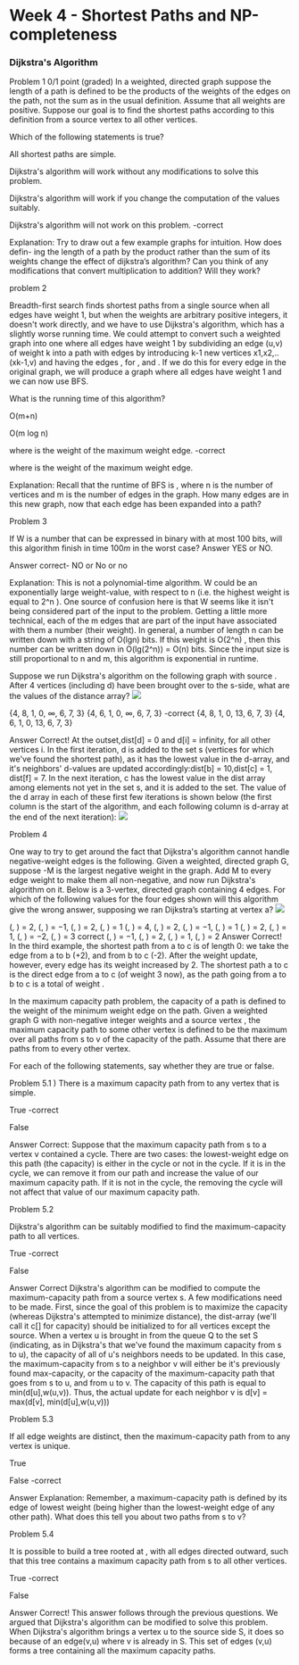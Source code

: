 # Week 4 - Shortest Paths and NP-completeness

### Dijkstra's Algorithm

Problem 1
0/1 point (graded)
In a weighted, directed graph suppose the length of a path is defined to be the  products of the weights of the edges on the path, not the sum as in the usual definition. Assume that all weights are positive. Suppose our goal is to find the shortest paths according to this definition from a source vertex  to all other vertices.

Which of the following statements is true?

All shortest paths are simple.

Dijkstra's algorithm will work without any modifications to solve this problem.

Dijkstra's algorithm will work if you change the computation of the  values suitably. 

Dijkstra's algorithm will not work on this problem. -correct

Explanation: Try to draw out a few example graphs for intuition. How does defin- ing the length of a path by the product rather than the sum of its weights change the effect of dijkstra’s algorithm? Can you think of any modifications that convert multiplication to addition? Will they work?

problem 2

Breadth-first search finds shortest paths from a single source when all edges have weight 1, but when the weights are arbitrary positive integers, it doesn't work directly, and we have to use Dijkstra's algorithm, which has a slightly worse running time. We could attempt to convert such a weighted graph into one where all edges have weight 1 by subdividing an edge (u,v) of weight k into a path with  edges by introducing k-1 new vertices x1,x2,..(xk-1,v)  and having the edges ,  for , and . If we do this for every edge in the original graph, we will produce a graph where all edges have weight 1 and we can now use BFS. 


What is the running time of this algorithm?

O(m+n)

O(m log n)

 where  is the weight of the maximum weight edge. -correct
 
 where  is the weight of the maximum weight edge.
 
Explanation: Recall that the runtime of BFS is , where n is the number of vertices and m is the number of edges in the graph. How many edges are in this new graph, now that each edge has been expanded into a path?

Problem 3

If W is a number that can be expressed in binary with at most 100 bits, will this algorithm finish in time $100 m$ in the worst case? Answer YES or NO.

Answer correct-  NO or No or no

Explanation:
This is not a polynomial-time algorithm. W could be an exponentially large weight-value, with respect to n (i.e. the highest weight is equal to 2^n ). One source of confusion here is that W seems like it isn't being considered part of the input to the problem. Getting a little more technical, each of the m edges that are part of the input have associated with them a number (their weight). In general, a number of length n can be written down with a string of O(lgn) bits. If this weight is O(2^n) , then this number can be written down in O(lg(2^n)) = O(n) bits. Since the input size is still proportional to n and m, this algorithm is exponential in runtime.

 
Suppose we run Dijkstra's algorithm on the following graph with source . After 4 vertices (including d) have been brought over to the s-side, what are the values of the distance array?
![](https://prod-edxapp.edx-cdn.org/assets/courseware/v1/021ca14c5925d64a10fda7c4cc7ba66c/asset-v1:PennX+SD3x+2T2017+type@asset+block/dijkstra.png)

{4, 8, 1, 0, ∞, 6, 7, 3}
{4, 6, 1, 0, ∞, 6, 7, 3} -correct
{4, 8, 1, 0, 13, 6, 7, 3}
{4, 6, 1, 0, 13, 6, 7, 3}

Answer
Correct! At the outset,dist[d] = 0 and d[i] = infinity, for all other vertices i. In the first iteration, d is added to the set s (vertices for which we've found the shortest path), as it has the lowest value in the d-array, and it's neighbors' d-values are updated accordingly:dist[b] = 10,dist[c] = 1, dist[f] = 7. In the next iteration, c has the lowest value in the dist array among elements not yet in the set s, and it is added to the set. The value of the d array in each of these first few iterations is shown below (the first column is the start of the algorithm, and each following column is d-array at the end of the next iteration):
![](https://prod-edxapp.edx-cdn.org/assets/courseware/v1/877b742577099ed7b3bb75a352a2e28c/asset-v1:PennX+SD3x+2T2017+type@asset+block/quiz4.1p3.png)

Problem 4

One way to try to get around the fact that Dijkstra's algorithm cannot handle negative-weight edges is the following. Given a weighted, directed graph G, suppose -M is the largest negative weight in the graph. Add M to every edge weight to make them all non-negative, and now run Dijkstra's algorithm on it. Below is a 3-vertex, directed graph containing 4 edges. For which of the following values for the four edges shown will this algorithm give the wrong answer, supposing we ran Dijkstra’s starting at vertex a?
![](https://prod-edxapp.edx-cdn.org/assets/courseware/v1/69229bc2db3d15cc75e8cc6ec1958881/asset-v1:PennX+SD3x+2T2017+type@asset+block/negativeSetup.png)


(, ) = 2, (, ) = −1, (, ) = 2, (, ) = 1
(, ) = 4, (, ) = 2, (, ) = −1, (, ) = 1
(, ) = 2, (, ) = 1, (, ) = −2, (, ) = 3 correct
(, ) = −1, (, ) = 2, (, ) = 1, (, ) = 2
Answer
Correct! In the third example, the shortest path from a to c is of length 0: we take the edge from a to b (+2), and from b to c (-2). After the weight update, however, every edge has its weight increased by 2. The shortest path a to c is the direct edge from a to c (of weight 3 now), as the path going from a to b to c is a total of weight .

In the maximum capacity path problem, the capacity of a path is defined to the weight of the minimum weight edge on the path. Given a weighted graph G with non-negative integer weights and a source vertex , the maximum capacity path to some other vertex  is defined to be the maximum over all paths from s to v of the capacity of the path. Assume that there are paths from  to every other vertex. 

For each of the following statements, say whether they are true or false.

Problem 5.1
)
There is a maximum capacity path from  to any vertex  that is simple.

True -correct

False

Answer
Correct: Suppose that the maximum capacity path from s to a vertex v contained a cycle. There are two cases: the lowest-weight edge on this path (the capacity) is either in the cycle or not in the cycle. If it is in the cycle, we can remove it from our path and increase the value of our maximum capacity path. If it is not in the cycle, the removing the cycle will not affect that value of our maximum capacity path.

Problem 5.2

Dijkstra's algorithm can be suitably modified to find the maximum-capacity path to all vertices.

True -correct

False

Answer
Correct Dijkstra's algorithm can be modified to compute the maximum-capacity path from a source vertex s. A few modifications need to be made. First, since the goal of this problem is to maximize the capacity (whereas Dijkstra's attempted to minimize distance), the dist-array (we'll call it c[] for capacity) should be initialized to  for all vertices except the source. When a vertex u is brought in from the queue Q to the set S (indicating, as in Dijkstra's that we've found the maximum capacity from s to u), the capacity of all of u's neighbors needs to be updated. In this case, the maximum-capacity from s to a neighbor v will either be it's previously found max-capacity, or the capacity of the maximum-capacity path that goes from s to u, and from u to v. The capacity of this path is equal to min(d[u],w(u,v)). Thus, the actual update for each neighbor v is d[v] = max(d[v], min(d[u],w(u,v)))

Problem 5.3

If all edge weights are distinct, then the maximum-capacity path from  to any vertex  is unique.

True 

False -correct

Answer
Explanation: Remember, a maximum-capacity path is defined by its edge of lowest weight (being higher than the lowest-weight edge of any other path). What does this tell you about two paths from s to v?

Problem 5.4

It is possible to build a tree rooted at , with all edges directed outward, such that this tree contains a maximum capacity path from s to all other vertices.

True -correct

False

Answer
Correct! This answer follows through the previous questions. We argued that Dijkstra's algorithm can be modified to solve this problem. When Dijkstra's algorithm brings a vertex u to the source side S, it does so because of an edge(v,u)  where v is already in S. This set of edges (v,u) forms a tree containing all the maximum capacity paths.
